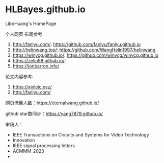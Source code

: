 # HLBayes.github.io

LiboHuang's HomePage

个人网页 布局参考

1. http://fanlyu.com/: https://github.com/fanlyu/fanlyu.github.io
2. http://helinwang.top/: https://github.com/WangHelin1997/helinwang
3. https://winycg.github.io/: https://github.com/winycg/winycg.github.io
4. https://zeliu98.github.io/:
5. https://jonbarron.info/

论文内容参考:

1. https://xinleic.xyz/
2. http://fanlyu.com/

网页流量人数：https://eternalwang.github.io/

github star数同步：https://yang7879.github.io/

审稿人：
- IEEE Transactions on Circuits and Systems for Video Technology
- Innovation
- IEEE signal processing letters
- ACMMM-2023
- 






